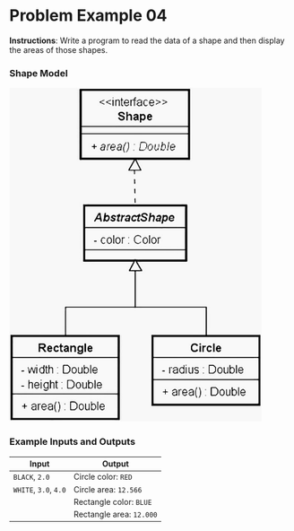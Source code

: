# Problem Example 04

**Instructions**: Write a program to read the data of a shape and then display the areas of those shapes.

### Shape Model

![Shape Model](https://github.com/souzafcharles/Complete-Java-Object-Oriented-Programming-and-Projects/blob/main/Section_N14_Interfaces/ProblemStatementExample04/shape-model.png)

### Example Inputs and Outputs

| **Input**             | **Output**               |
|-----------------------|--------------------------|
| `BLACK`, `2.0`        | Circle color: `RED`      |
| `WHITE`, `3.0`, `4.0` | Circle area: `12.566`    |
|                       | Rectangle color: `BLUE`  |
|                       | Rectangle area: `12.000` |
